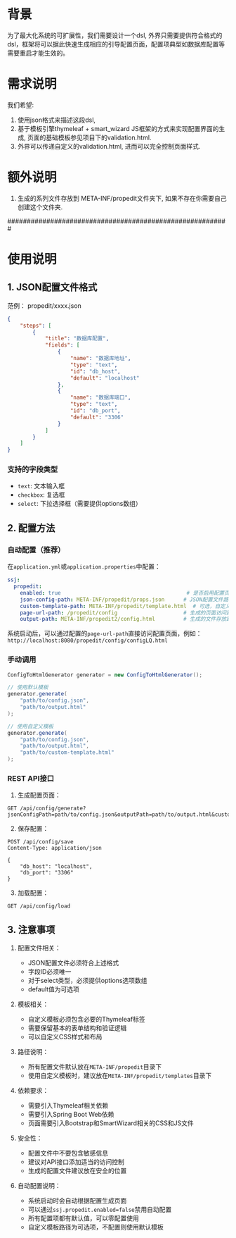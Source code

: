 # 背景

为了最大化系统的可扩展性，我们需要设计一个dsl, 外界只需要提供符合格式的dsl，框架将可以据此快速生成相应的引导配置页面，配置项典型如数据库配置等需要重启才能生效的。

# 需求说明

我们希望:
1. 使用json格式来描述这段dsl, 
2. 基于模板引擎thymeleaf + smart_wizard JS框架的方式来实现配置界面的生成, 页面的基础模板参见项目下的validation.html.
3. 外界可以传递自定义的validation.html, 进而可以完全控制页面样式.

# 额外说明

1. 生成的系列文件存放到 META-INF/propedit文件夹下, 如果不存在你需要自己创建这个文件夹.

#########################################################
# 使用说明

## 1. JSON配置文件格式
范例： propedit/xxxx.json
```json
{
    "steps": [
        {
            "title": "数据库配置",
            "fields": [
                {
                    "name": "数据库地址",
                    "type": "text",
                    "id": "db_host",
                    "default": "localhost"
                },
                {
                    "name": "数据库端口",
                    "type": "text",
                    "id": "db_port",
                    "default": "3306"
                }
            ]
        }
    ]
}
```

### 支持的字段类型
- `text`: 文本输入框
- `checkbox`: 复选框
- `select`: 下拉选择框（需要提供options数组）

## 2. 配置方法

### 自动配置（推荐）
在`application.yml`或`application.properties`中配置：

```yaml
ssj:
  propedit:
    enabled: true                                        # 是否启用配置页面生成功能，默认true
    json-config-path: META-INF/propedit/props.json      # JSON配置文件路径，相对于classpath
    custom-template-path: META-INF/propedit/template.html  # 可选，自定义模板路径
    page-url-path: /propedit/config                     # 生成的页面访问路径
    output-path: META-INF/propedit2/config.html         # 生成的文件存放路径
```

系统启动后，可以通过配置的`page-url-path`直接访问配置页面，例如：`http://localhost:8080/propedit/config/configLQ.html`

### 手动调用
```java
ConfigToHtmlGenerator generator = new ConfigToHtmlGenerator();

// 使用默认模板
generator.generate(
    "path/to/config.json",
    "path/to/output.html"
);

// 使用自定义模板
generator.generate(
    "path/to/config.json",
    "path/to/output.html",
    "path/to/custom-template.html"
);
```

### REST API接口
1. 生成配置页面：
```http
GET /api/config/generate?jsonConfigPath=path/to/config.json&outputPath=path/to/output.html&customTemplatePath=path/to/template.html
```

2. 保存配置：
```http
POST /api/config/save
Content-Type: application/json

{
    "db_host": "localhost",
    "db_port": "3306"
}
```

3. 加载配置：
```http
GET /api/config/load
```

## 3. 注意事项

1. 配置文件相关：
   - JSON配置文件必须符合上述格式
   - 字段ID必须唯一
   - 对于select类型，必须提供options选项数组
   - default值为可选项

2. 模板相关：
   - 自定义模板必须包含必要的Thymeleaf标签
   - 需要保留基本的表单结构和验证逻辑
   - 可以自定义CSS样式和布局

3. 路径说明：
   - 所有配置文件默认放在`META-INF/propedit`目录下
   - 使用自定义模板时，建议放在`META-INF/propedit/templates`目录下

4. 依赖要求：
   - 需要引入Thymeleaf相关依赖
   - 需要引入Spring Boot Web依赖
   - 页面需要引入Bootstrap和SmartWizard相关的CSS和JS文件

5. 安全性：
   - 配置文件中不要包含敏感信息
   - 建议对API接口添加适当的访问控制
   - 生成的配置文件建议放在安全的位置

6. 自动配置说明：
   - 系统启动时会自动根据配置生成页面
   - 可以通过`ssj.propedit.enabled=false`禁用自动配置
   - 所有配置项都有默认值，可以零配置使用
   - 自定义模板路径为可选项，不配置则使用默认模板
